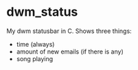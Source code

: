 # dwm_status 
My dwm statusbar in C. Shows three things:
* time (always)
* amount of new emails (if there is any)
* song playing
